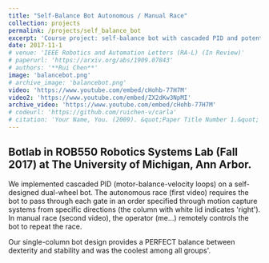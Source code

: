 ```yaml
---
title: "Self-Balance Bot Autonomous / Manual Race"
collection: projects
permalink: /projects/self_balance_bot
excerpt: 'Course project: self-balance bot with cascaded PID and potential field path planning.'
date: 2017-11-1
# venue: 'IEEE Robotics and Automation Letters (RA-L) (In Review)'
# paperurl: 'https://arxiv.org/abs/1909.07843'
# authors: '**Rui Chen**'
image: 'balancebot.png'
# archive_image: 'balancebot.png'
video: 'https://www.youtube.com/embed/cHohb-77H7M'
video2: 'https://www.youtube.com/embed/ZX2dKw3NpMI'
archive_video: 'https://www.youtube.com/embed/cHohb-77H7M'
# codeurl: 'https://github.com/ruichen-v/carla'
# citation: 'Your Name, You. (2009). &quot;Paper Title Number 1.&quot; <i>Journal 1</i>. 1(1).'
---
```

## Botlab in ROB550 Robotics Systems Lab (Fall 2017) at The University of Michigan, Ann Arbor.
We implemented cascaded PID (motor-balance-velocity loops) on a self-designed dual-wheel bot. The autonomous race (first video) requires the bot to pass through each gate in an order specified through motion capture systems from specific directions (the column with white lid indicates 'right'). In manual race (second video), the operator (me...) remotely controls the bot to repeat the race.

Our single-column bot design provides a PERFECT balance between dexterity and stability and was the coolest among all groups'.

<!-- [Download paper here](https://arxiv.org/abs/1909.07843) -->
